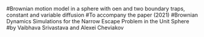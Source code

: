 #Brownian motion model in a sphere with oen and two boundary traps, constant and variable diffusion
#To accompany the paper (2021)
#Brownian Dynamics Simulations for the Narrow Escape Problem in the Unit Sphere
#by Vaibhava Srivastava and Alexei Cheviakov 
